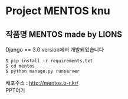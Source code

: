 # Project MENTOS knu
## 작품명 MENTOS made by LIONS

Django == 3.0 version에서 개발되었습니다

    $ pip install -r requirements.txt
    $ cd mentos
    $ python manage.py runserver

배포주소 : http://mentos.o-r.kr/ \
PPT여기
